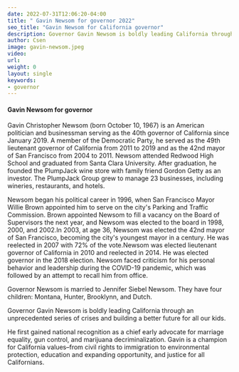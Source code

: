 ```yaml
---
date: 2022-07-31T12:06:20-04:00
title: " Gavin Newsom for governor 2022"
seo_title: "Gavin Newsom for California governor"
description: Governor Gavin Newsom is boldly leading California through an unprecedented series of crises and building a better future for all our kids. 
author: Csen
image: gavin-newsom.jpeg
video:
url: 
weight: 0
layout: single
keywords:
- governor 
---
```

#### Gavin Newsom for governor 
Gavin Christopher Newsom (born October 10, 1967) is an American politician and businessman serving as the 40th governor of California since January 2019. A member of the Democratic Party, he served as the 49th lieutenant governor of California from 2011 to 2019 and as the 42nd mayor of San Francisco from 2004 to 2011. Newsom attended Redwood High School and graduated from Santa Clara University. After graduation, he founded the PlumpJack wine store with family friend Gordon Getty as an investor. The PlumpJack Group grew to manage 23 businesses, including wineries, restaurants, and hotels.

 Newsom began his political career in 1996, when San Francisco Mayor Willie Brown appointed him to serve on the city's Parking and Traffic Commission. Brown appointed Newsom to fill a vacancy on the Board of Supervisors the next year, and Newsom was elected to the board in 1998, 2000, and 2002.In 2003, at age 36, Newsom was elected the 42nd mayor of San Francisco, becoming the city's youngest mayor in a century. He was reelected in 2007 with 72% of the vote.Newsom was elected lieutenant governor of California in 2010 and reelected in 2014. He was elected governor in the 2018 election. Newsom faced criticism for his personal behavior and leadership during the COVID-19 pandemic, which was followed by an attempt to recall him from office.

Governor Newsom is married to Jennifer Siebel Newsom. They have four children: Montana, Hunter, Brooklynn, and Dutch.

Governor Gavin Newsom is boldly leading California through an unprecedented series of crises and building a better future for all our kids. 

He first gained national recognition as a chief early advocate for marriage equality, gun control, and marijuana decriminalization. Gavin is a champion for California values–from civil rights to immigration to environmental protection, education and expanding opportunity, and justice for all Californians.